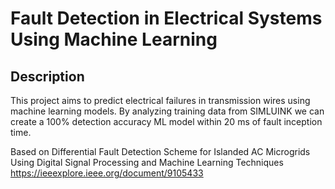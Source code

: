 # Fault Detection in Electrical Systems Using Machine Learning

## Description
This project aims to predict electrical failures in transmission wires using machine learning models. By analyzing training data from SIMLUINK we can create a 100% detection accuracy ML model within 20 ms of fault inception time.

Based on Differential Fault Detection Scheme for Islanded AC Microgrids Using Digital Signal Processing and Machine Learning Techniques https://ieeexplore.ieee.org/document/9105433

